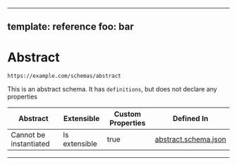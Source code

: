 
---
template: reference
foo: bar
---

# Abstract
```
https://example.com/schemas/abstract
```

This is an abstract schema. It has `definitions`, but does not declare any properties

| Abstract | Extensible | Custom Properties | Defined In |
|----------|------------|-------------------|------------|
| Cannot be instantiated | Is extensible | true | [abstract.schema.json](abstract.schema.json) |
---